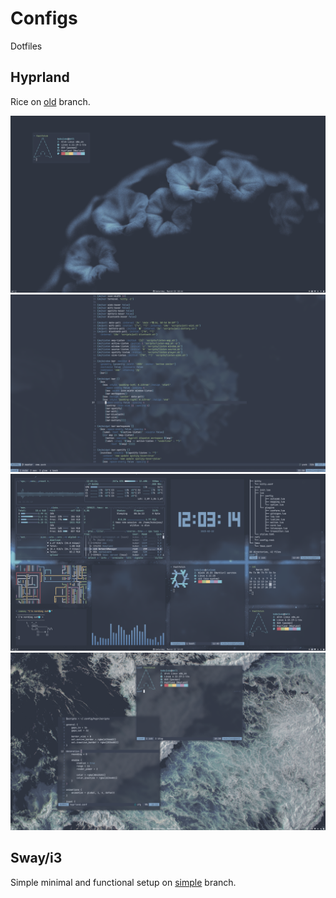 # Configs

Dotfiles

## Hyprland

Rice on [old](https://github.com/mart-mihkel/conf/tree/old) branch.

![flowers](./.github/nord-flowers.png)
![flower](./.github/nord-flower.png)
![stars](./.github/nord-stars.png)
![sea](./.github/nord-sea.png)

## Sway/i3

Simple minimal and functional setup on [simple](https://github.com/mart-mihkel/conf/tree/simple) branch.
